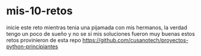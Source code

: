 # mis-10-retos
inicie este reto mientras tenia una pijamada con mis hermanos, la verdad tengo un poco de sueño y no se si mis soluciones fueron muy buenas
estos retos provinieron de esta repo https://github.com/cusanotech/proyectos-python-principiantes

